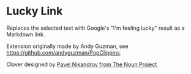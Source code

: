 Lucky Link
==========

Replaces the selected text with Google's "I'm feeling lucky" result as a Markdown link.

Extension originally made by Andy Guzman, see https://github.com/andyguzman/PopClippins.

Clover designed by [Pavel Nikandrov from The Noun Project](http://thenounproject.com/pavel.nikandrov/)
